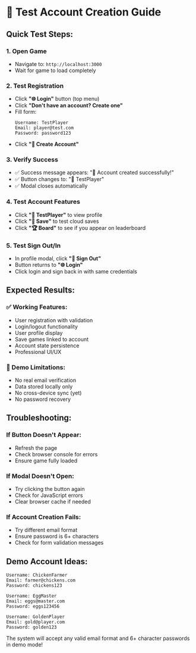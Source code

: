 # 🧪 Test Account Creation Guide

## Quick Test Steps:

### 1. Open Game
- Navigate to: `http://localhost:3000`
- Wait for game to load completely

### 2. Test Registration
- Click **"🌐 Login"** button (top menu)
- Click **"Don't have an account? Create one"**
- Fill form:
  ```
  Username: TestPlayer
  Email: player@test.com
  Password: password123
  ```
- Click **"📝 Create Account"**

### 3. Verify Success
- ✅ Success message appears: "🎉 Account created successfully!"
- ✅ Button changes to: "👤 TestPlayer"
- ✅ Modal closes automatically

### 4. Test Account Features
- Click **"👤 TestPlayer"** to view profile
- Click **"💾 Save"** to test cloud saves
- Click **"🏆 Board"** to see if you appear on leaderboard

### 5. Test Sign Out/In
- In profile modal, click **"🚪 Sign Out"**
- Button returns to **"🌐 Login"**
- Click login and sign back in with same credentials

## Expected Results:

### ✅ Working Features:
- User registration with validation
- Login/logout functionality  
- User profile display
- Save games linked to account
- Account state persistence
- Professional UI/UX

### 🔄 Demo Limitations:
- No real email verification
- Data stored locally only
- No cross-device sync (yet)
- No password recovery

## Troubleshooting:

### If Button Doesn't Appear:
- Refresh the page
- Check browser console for errors
- Ensure game fully loaded

### If Modal Doesn't Open:
- Try clicking the button again
- Check for JavaScript errors
- Clear browser cache if needed

### If Account Creation Fails:
- Try different email format
- Ensure password is 6+ characters
- Check for form validation messages

## Demo Account Ideas:
```
Username: ChickenFarmer
Email: farmer@chickens.com
Password: chickens123

Username: EggMaster  
Email: eggs@master.com
Password: eggs123456

Username: GoldenPlayer
Email: gold@player.com
Password: golden123
```

The system will accept any valid email format and 6+ character passwords in demo mode!



